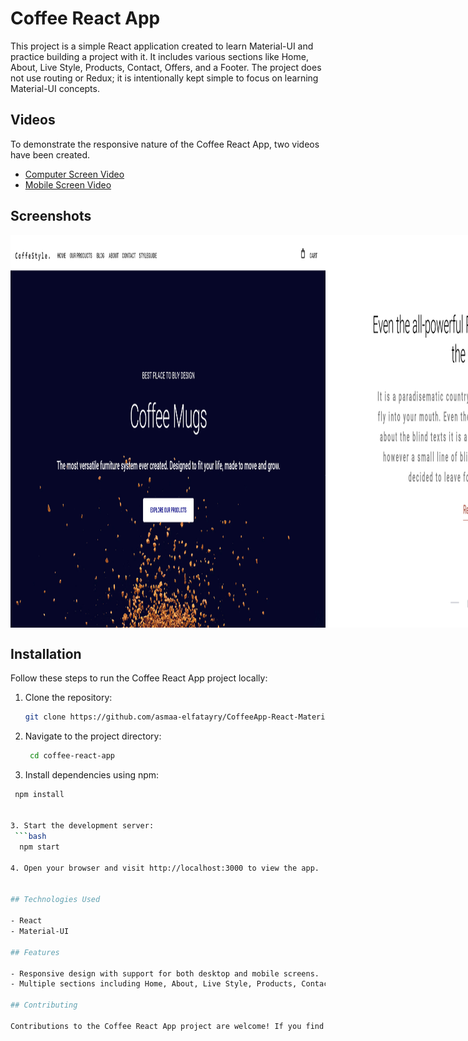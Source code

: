 # Coffee React App

This project is a simple React application created to learn Material-UI and practice building a project with it. It includes various sections like Home, About, Live Style, Products, Contact, Offers, and a Footer. The project does not use routing or Redux; it is intentionally kept simple to focus on learning Material-UI concepts.

## Videos

To demonstrate the responsive nature of the Coffee React App, two videos have been created.

- [Computer Screen Video](./Screens%20Design/desktop.mp4)
- [Mobile Screen Video](./Screens%20Design/mobile%20preview.mp4)

## Screenshots

<div style="display: flex; justify-content: space-between;">
  <img src="./Screens Design/1.png" alt="Image 1" style="flex: 1;">
  <img src="./Screens Design/2 about.png" alt="Image 2" style="flex: 1;">
  <img src="./Screens Design/3.png" alt="Image 3" style="flex: 1;">
  <img src="./Screens Design/4.png" alt="Image 4" style="flex: 1;">
  <img src="./Screens Design/5.png" alt="Image 5" style="flex: 1;">
  <img src="./Screens Design/6.png" alt="Image 6" style="flex: 1;">
</div>


## Installation

Follow these steps to run the Coffee React App project locally:

1. Clone the repository:

   ```bash
   git clone https://github.com/asmaa-elfatayry/CoffeeApp-React-Material-UI.git

   ```

1. Navigate to the project directory:

   ```bash
    cd coffee-react-app
   ```

1. Install dependencies using npm:

````bash
 npm install


3. Start the development server:
 ```bash
  npm start

4. Open your browser and visit http://localhost:3000 to view the app.


## Technologies Used

- React
- Material-UI

## Features

- Responsive design with support for both desktop and mobile screens.
- Multiple sections including Home, About, Live Style, Products, Contact, Offers, and a Footer.

## Contributing

Contributions to the Coffee React App project are welcome! If you find any issues or have suggestions for improvements, please open an issue or submit a pull request.



